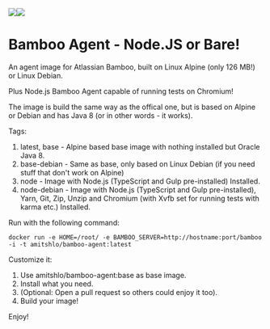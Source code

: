 [![](https://images.microbadger.com/badges/image/amitshlo/bamboo-agent.svg)](https://microbadger.com/images/amitshlo/bamboo-agent "Get your own image badge on microbadger.com")[![](https://images.microbadger.com/badges/version/amitshlo/bamboo-agent.svg)](https://microbadger.com/images/amitshlo/bamboo-agent "Get your own version badge on microbadger.com")

# Bamboo Agent - Node.JS or Bare!
An agent image for Atlassian Bamboo, built on Linux Alpine (only 126 MB!) or Linux Debian.

Plus Node.js Bamboo Agent capable of running tests on Chromium!

The image is build the same way as the offical one, but is based on Alpine or Debian and has Java 8 (or in other words - it works).


Tags:

1. latest, base - Alpine based base image with nothing installed but Oracle Java 8.
2. base-debian - Same as base, only based on Linux Debian (if you need stuff that don't work on Alpine)
3. node - Image with Node.js (TypeScript and Gulp pre-installed) Installed.
4. node-debian - Image with Node.js (TypeScript and Gulp pre-installed), Yarn, Git, Zip, Unzip and Chromium (with Xvfb set for running tests with karma etc.) Installed.

Run with the following command:

    docker run -e HOME=/root/ -e BAMBOO_SERVER=http://hostname:port/bamboo -i -t amitshlo/bamboo-agent:latest


Customize it:

1. Use amitshlo/bamboo-agent:base as base image.
2. Install what you need.
3. (Optional: Open a pull request so others could enjoy it too).
4. Build your image!

Enjoy!

